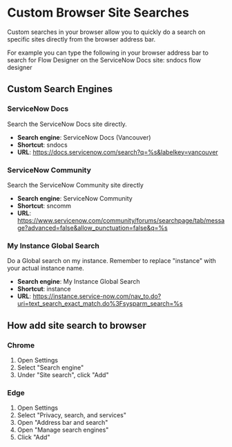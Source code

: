 # Custom Browser Site Searches

Custom searches in your browser allow you to quickly do a search on specific sites directly from the browser address bar.

For example you can type the following in your browser address bar to search for Flow Designer on the ServiceNow Docs site: sndocs flow designer


## Custom Search Engines

### ServiceNow Docs
Search the ServiceNow Docs site directly.

- **Search engine**: ServiceNow Docs (Vancouver)
- **Shortcut**: sndocs
- **URL**: https://docs.servicenow.com/search?q=%s&labelkey=vancouver

### ServiceNow Community
Search the ServiceNow Community site directly

- **Search engine**: ServiceNow Community
- **Shortcut**: sncomm
- **URL**: https://www.servicenow.com/community/forums/searchpage/tab/message?advanced=false&allow_punctuation=false&q=%s

### My Instance Global Search
Do a Global search on my instance. Remember to replace "instance" with your actual instance name.

- **Search engine**: My Instance Global Search
- **Shortcut**: instance
- **URL**: https://instance.service-now.com/nav_to.do?uri=text_search_exact_match.do%3Fsysparm_search=%s


## How add site search to browser

### Chrome
1. Open Settings
1. Select "Search engine"
1. Under "Site search", click "Add"

### Edge
1. Open Settings
1. Select "Privacy, search, and services"
1. Open "Address bar and search"
1. Open "Manage search engines"
1. Click "Add"
